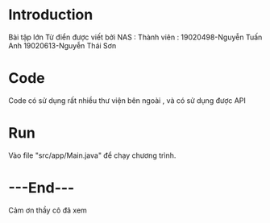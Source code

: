# Introduction

  Bài tập lớn Từ điển được viết bởi NAS : 
        Thành viên : 19020498-Nguyễn Tuấn Anh
                     19020613-Nguyễn Thái Sơn



# Code
Code có sử dụng rất nhiều thư viện bên ngoài , và có sử dụng được API

# Run
 Vào file "src/app/Main.java" để chạy chương trình.

# ---End---
Cảm ơn thầy cô đã xem 